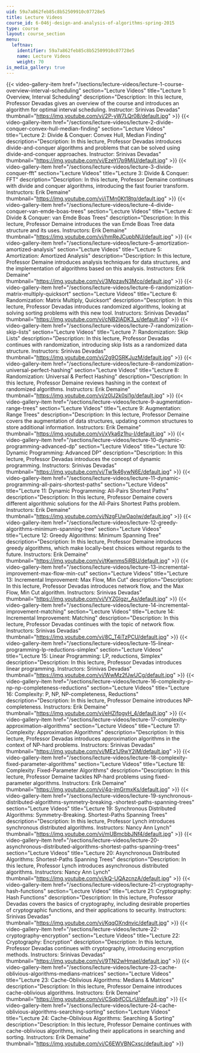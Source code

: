 ```yaml
---
uid: 59a7a862feb85c8b52509910c07728e5
title: Lecture Videos
course_id: 6-046j-design-and-analysis-of-algorithms-spring-2015
type: course
layout: course_section
menu:
  leftnav:
    identifier: 59a7a862feb85c8b52509910c07728e5
    name: Lecture Videos
    weight: 70
is_media_gallery: true
---
```

{{< video-gallery-item href="/sections/lecture-videos/lecture-1-course-overview-interval-scheduling" section="Lecture Videos" title="Lecture 1: Overview, Interval Scheduling" description="Description: In this lecture, Professor Devadas gives an overview of the course and introduces an algorithm for optimal interval scheduling. Instructor: Srinivas Devadas" thumbnail="https://img.youtube.com/vi/2P-yW7LQr08/default.jpg" >}} {{< video-gallery-item href="/sections/lecture-videos/lecture-2-divide-conquer-convex-hull-median-finding" section="Lecture Videos" title="Lecture 2: Divide & Conquer: Convex Hull, Median Finding" description="Description: In this lecture, Professor Devadas introduces divide-and-conquer algorithms and problems that can be solved using divide-and-conquer approaches. Instructor: Srinivas Devadas" thumbnail="https://img.youtube.com/vi/EzeYI7p9MjU/default.jpg" >}} {{< video-gallery-item href="/sections/lecture-videos/lecture-3-divide-conquer-fft" section="Lecture Videos" title="Lecture 3: Divide & Conquer: FFT" description="Description: In this lecture, Professor Demaine continues with divide and conquer algorithms, introducing the fast fourier transform. Instructors: Erik Demaine" thumbnail="https://img.youtube.com/vi/iTMn0Kt18tg/default.jpg" >}} {{< video-gallery-item href="/sections/lecture-videos/lecture-4-divide-conquer-van-emde-boas-trees" section="Lecture Videos" title="Lecture 4: Divide & Conquer: van Emde Boas Trees" description="Description: In this lecture, Professor Demaine introduces the van Emde Boas Tree data structure and its uses. Instructors: Erik Demaine" thumbnail="https://img.youtube.com/vi/hmReJCupbNU/default.jpg" >}} {{< video-gallery-item href="/sections/lecture-videos/lecture-5-amortization-amortized-analysis" section="Lecture Videos" title="Lecture 5: Amortization: Amortized Analysis" description="Description: In this lecture, Professor Demaine introduces analysis techniques for data structures, and the implementation of algorithms based on this analysis. Instructors: Erik Demaine" thumbnail="https://img.youtube.com/vi/3MpzavN3Mco/default.jpg" >}} {{< video-gallery-item href="/sections/lecture-videos/lecture-6-randomization-matrix-multiply-quicksort" section="Lecture Videos" title="Lecture 6: Randomization: Matrix Multiply, Quicksort" description="Description: In this lecture, Professor Devadas introduces randomized algorithms, looking at solving sorting problems with this new tool. Instructors: Srinivas Devadas" thumbnail="https://img.youtube.com/vi/cNB2lADK3_s/default.jpg" >}} {{< video-gallery-item href="/sections/lecture-videos/lecture-7-randomization-skip-lists" section="Lecture Videos" title="Lecture 7: Randomization: Skip Lists" description="Description: In this lecture, Professor Devadas continues with randomization, introducing skip lists as a randomized data structure. Instructors: Srinivas Devadas" thumbnail="https://img.youtube.com/vi/2g9OSRKJuzM/default.jpg" >}} {{< video-gallery-item href="/sections/lecture-videos/lecture-8-randomization-universal-perfect-hashing" section="Lecture Videos" title="Lecture 8: Randomization: Universal & Perfect Hashing" description="Description: In this lecture, Professor Demaine reviews hashing in the context of randomized algorithms. Instructors: Erik Demaine" thumbnail="https://img.youtube.com/vi/z0lJ2k0sl1g/default.jpg" >}} {{< video-gallery-item href="/sections/lecture-videos/lecture-9-augmentation-range-trees" section="Lecture Videos" title="Lecture 9: Augmentation: Range Trees" description="Description: In this lecture, Professor Demaine covers the augmentation of data structures, updating common structures to store additional information. Instructors: Erik Demaine" thumbnail="https://img.youtube.com/vi/xVka6z1hu-I/default.jpg" >}} {{< video-gallery-item href="/sections/lecture-videos/lecture-10-dynamic-programming-advanced-dp" section="Lecture Videos" title="Lecture 10: Dynamic Programming: Advanced DP" description="Description: In this lecture, Professor Devadas introduces the concept of dynamic programming. Instructors: Srinivas Devadas" thumbnail="https://img.youtube.com/vi/Tw1k46ywN6E/default.jpg" >}} {{< video-gallery-item href="/sections/lecture-videos/lecture-11-dynamic-programming-all-pairs-shortest-paths" section="Lecture Videos" title="Lecture 11: Dynamic Programming: All-Pairs Shortest Paths" description="Description: In this lecture, Professor Demaine covers different algorithmic solutions for the All-Pairs Shortest Paths problem. Instructors: Erik Demaine" thumbnail="https://img.youtube.com/vi/NzgFUwOaoIw/default.jpg" >}} {{< video-gallery-item href="/sections/lecture-videos/lecture-12-greedy-algorithms-minimum-spanning-tree" section="Lecture Videos" title="Lecture 12: Greedy Algorithms: Minimum Spanning Tree" description="Description: In this lecture, Professor Demaine introduces greedy algorithms, which make locally-best choices without regards to the future. Instructors: Erik Demaine" thumbnail="https://img.youtube.com/vi/tKwnms5iRBU/default.jpg" >}} {{< video-gallery-item href="/sections/lecture-videos/lecture-13-incremental-improvement-max-flow-min-cut" section="Lecture Videos" title="Lecture 13: Incremental Improvement: Max Flow, Min Cut" description="Description: In this lecture, Professor Devadas introduces network flow, and the Max Flow, Min Cut algorithm. Instructors: Srinivas Devadas" thumbnail="https://img.youtube.com/vi/VYZGlgzr_As/default.jpg" >}} {{< video-gallery-item href="/sections/lecture-videos/lecture-14-incremental-improvement-matching" section="Lecture Videos" title="Lecture 14: Incremental Improvement: Matching" description="Description: In this lecture, Professor Devadas continues with the topic of network flow. Instructors: Srinivas Devadas" thumbnail="https://img.youtube.com/vi/8C_T4iTzPCU/default.jpg" >}} {{< video-gallery-item href="/sections/lecture-videos/lecture-15-linear-programming-lp-reductions-simplex" section="Lecture Videos" title="Lecture 15: Linear Programming: LP, reductions, Simplex" description="Description: In this lecture, Professor Devadas introduces linear programming. Instructors: Srinivas Devadas" thumbnail="https://img.youtube.com/vi/WwMz2fJwUCg/default.jpg" >}} {{< video-gallery-item href="/sections/lecture-videos/lecture-16-complexity-p-np-np-completeness-reductions" section="Lecture Videos" title="Lecture 16: Complexity: P, NP, NP-completeness, Reductions" description="Description: In this lecture, Professor Demaine introduces NP-completeness. Instructors: Erik Demaine" thumbnail="https://img.youtube.com/vi/eHZifpgyH_4/default.jpg" >}} {{< video-gallery-item href="/sections/lecture-videos/lecture-17-complexity-approximation-algorithms" section="Lecture Videos" title="Lecture 17: Complexity: Approximation Algorithms" description="Description: In this lecture, Professor Devadas introduces approximation algorithms in the context of NP-hard problems. Instructors: Srinivas Devadas" thumbnail="https://img.youtube.com/vi/MEz1J9wY2iM/default.jpg" >}} {{< video-gallery-item href="/sections/lecture-videos/lecture-18-complexity-fixed-parameter-algorithms" section="Lecture Videos" title="Lecture 18: Complexity: Fixed-Parameter Algorithms" description="Description: In this lecture, Professor Demaine tackles NP-hard problems using fixed-parameter algorithms. Instructors: Erik Demaine" thumbnail="https://img.youtube.com/vi/4q-jmGrmxKs/default.jpg" >}} {{< video-gallery-item href="/sections/lecture-videos/lecture-19-synchronous-distributed-algorithms-symmetry-breaking.-shortest-paths-spanning-trees" section="Lecture Videos" title="Lecture 19: Synchronous Distributed Algorithms: Symmetry-Breaking. Shortest-Paths Spanning Trees" description="Description: In this lecture, Professor Lynch introduces synchronous distributed algorithms. Instructors: Nancy Ann Lynch" thumbnail="https://img.youtube.com/vi/mUBmcbbJNf4/default.jpg" >}} {{< video-gallery-item href="/sections/lecture-videos/lecture-20-asynchronous-distributed-algorithms-shortest-paths-spanning-trees" section="Lecture Videos" title="Lecture 20: Asynchronous Distributed Algorithms: Shortest-Paths Spanning Trees" description="Description: In this lecture, Professor Lynch introduces asynchronous distributed algorithms. Instructors: Nancy Ann Lynch" thumbnail="https://img.youtube.com/vi/kQ-UQAzcnzA/default.jpg" >}} {{< video-gallery-item href="/sections/lecture-videos/lecture-21-cryptography-hash-functions" section="Lecture Videos" title="Lecture 21: Cryptography: Hash Functions" description="Description: In this lecture, Professor Devadas covers the basics of cryptography, including desirable properties of cryptographic functions, and their applications to security. Instructors: Srinivas Devadas" thumbnail="https://img.youtube.com/vi/KqqOXndnvic/default.jpg" >}} {{< video-gallery-item href="/sections/lecture-videos/lecture-22-cryptography-encryption" section="Lecture Videos" title="Lecture 22: Cryptography: Encryption" description="Description: In this lecture, Professor Devadas continues with cryptography, introducing encryption methods. Instructors: Srinivas Devadas" thumbnail="https://img.youtube.com/vi/9TNI2wHmaeI/default.jpg" >}} {{< video-gallery-item href="/sections/lecture-videos/lecture-23-cache-oblivious-algorithms-medians-matrices" section="Lecture Videos" title="Lecture 23: Cache-Oblivious Algorithms: Medians & Matrices" description="Description: In this lecture, Professor Demaine introduces cache-oblivious algorithms. Instructors: Erik Demaine" thumbnail="https://img.youtube.com/vi/CSqbjfCCLrU/default.jpg" >}} {{< video-gallery-item href="/sections/lecture-videos/lecture-24-cache-oblivious-algorithms-searching-sorting" section="Lecture Videos" title="Lecture 24: Cache-Oblivious Algorithms: Searching & Sorting" description="Description: In this lecture, Professor Demaine continues with cache-oblivious algorithms, including their applications in searching and sorting. Instructors: Erik Demaine" thumbnail="https://img.youtube.com/vi/C6EWVBNCxsc/default.jpg" >}}